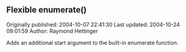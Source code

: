 ## Flexible enumerate() 
Originally published: 2004-10-07 22:41:30 
Last updated: 2004-10-24 09:01:59 
Author: Raymond Hettinger 
 
Adds an additional start argument to the built-in enumerate function.